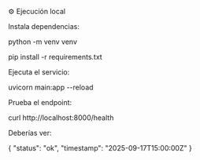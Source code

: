 ⚙️ Ejecución local

Instala dependencias:

python -m venv venv

pip install -r requirements.txt

Ejecuta el servicio:

uvicorn main:app --reload

Prueba el endpoint:

curl http://localhost:8000/health

Deberías ver:

{
"status": "ok",
"timestamp": "2025-09-17T15:00:00Z"
}
